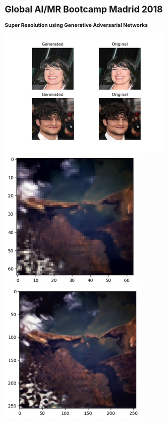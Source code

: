 # Global AI/MR Bootcamp Madrid 2018

### Super Resolution using Generative Adversarial Networks

![alt text](https://github.com/mrcabellom/SGAN-AIBootcamp/blob/master/9950.png "Super Resolution Example")
![alt_text](https://raw.githubusercontent.com/mrcabellom/SGAN-AIBootcamp/master/images/images_test/1_lowres2.png "Satellite Images")
![alt_text](https://raw.githubusercontent.com/mrcabellom/SGAN-AIBootcamp/master/images/images_test/1_hres2.png "Satellite Images")
